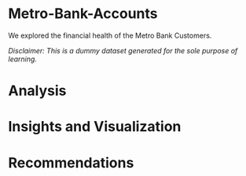 # Metro-Bank-Accounts
We explored the financial health of the Metro Bank Customers.

_Disclaimer: This is a dummy dataset generated for the sole purpose of learning._

# Analysis

# Insights and Visualization

# Recommendations
